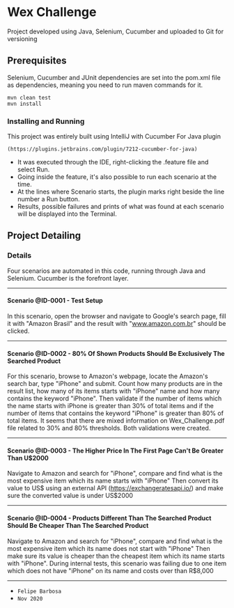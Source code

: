 # Wex Challenge
Project developed using Java, Selenium, Cucumber and uploaded to Git for versioning

## Prerequisites
Selenium, Cucumber and JUnit dependencies are set into the pom.xml file as dependencies, meaning you need to run maven commands for it.
```
mvn clean test 
mvn install
```
### Installing and Running
This project was entirely built using IntelliJ with Cucumber For Java plugin 
```
(https://plugins.jetbrains.com/plugin/7212-cucumber-for-java)
```

- It was executed through the IDE, right-clicking the .feature file and select Run. 
- Going inside the feature, it's also possible to run each scenario at the time. 
- At the lines where Scenario starts, the plugin marks right beside the line number a Run button.
- Results, possible failures and prints of what was found at each scenario will be displayed into the Terminal. 

## Project Detailing
### Details
Four scenarios are automated in this code, running through Java and Selenium. Cucumber is the forefront layer.
___
#### Scenario @ID-0001 - Test Setup
In this scenario, open the browser and navigate to Google's search page, 
fill it with "Amazon Brasil" and the result with "www.amazon.com.br" should be clicked.

--- 
#### Scenario @ID-0002 - 80% Of Shown Products Should Be Exclusively The Searched Product
 For this scenario, browse to Amazon's webpage, locate the Amazon's search bar, type "iPhone" and submit. 
 Count how many products are in the result list, how many of its items starts with "iPhone" name and how many contains the keyword "iPhone". 
 Then validate if the number of items which the name starts with iPhone is greater than 30% of total items and if the number of items that contains the keyword "iPhone" is greater than 80% of total items.
 It seems that there are mixed information on Wex_Challenge.pdf file related to 30% and 80% thresholds. Both validations were created.
 
--- 
#### Scenario @ID-0003 - The Higher Price In The First Page Can't Be Greater Than U$2000    
 Navigate to Amazon and search for "iPhone", compare and find what is the most expensive item which its name starts with "iPhone"
 Then convert its value to US$ using an external API (https://exchangeratesapi.io/) and make sure the converted value is under US$2000

--- 
#### Scenario @ID-0004 - Products Different Than The Searched Product Should Be Cheaper Than The Searched Product
 Navigate to Amazon and search for "iPhone", compare and find what is the most expensive item which its name does not start with "iPhone"
 Then make sure its value is cheaper than the cheapest item which its name starts with "iPhone". 
 During internal tests, this scenario was failing due to one item which does not have "iPhone" on its name and costs over than R$8,000


--- 
- ``Felipe Barbosa``
- ``Nov 2020``